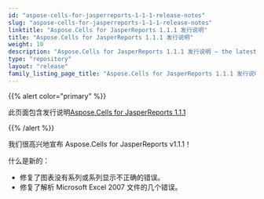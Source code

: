 ```yaml
---
id: "aspose-cells-for-jasperreports-1-1-1-release-notes"
slug: "aspose-cells-for-jasperreports-1-1-1-release-notes"
linktitle: "Aspose.Cells for JasperReports 1.1.1 发行说明"
title: "Aspose.Cells for JasperReports 1.1.1 发行说明"
weight: 10
description: "Aspose.Cells for JasperReports 1.1.1 发行说明 – the latest updates and fixes."
type: "repository"
layout: "release"
family_listing_page_title: "Aspose.Cells for JasperReports 1.1.1 发行说明"
---
```

{{% alert color="primary" %}} 

此页面包含发行说明[Aspose.Cells for JasperReports 1.1.1](https://releases.aspose.com/cells/jasperreports/new-releases/aspose.cells-for-jasperreports-1.1.1/)

{{% /alert %}} 

我们很高兴地宣布 Aspose.Cells for JasperReports v1.1.1！

什么是新的：

- 修复了图表没有系列或系列显示不正确的错误。
- 修复了解析 Microsoft Excel 2007 文件的几个错误。
